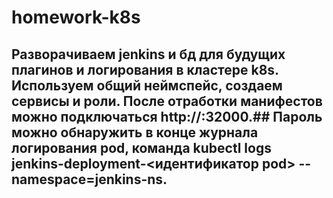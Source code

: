 # homework-k8s

## Разворачиваем jenkins и бд для будущих плагинов и логирования в кластере k8s. Используем общий неймспейс, создаем сервисы и роли. После отработки манифестов можно подключаться http://<node-ip>:32000.## Пароль можно обнаружить в конце журнала логирования pod, команда kubectl logs jenkins-deployment-<идентификатор pod> --namespace=jenkins-ns.
